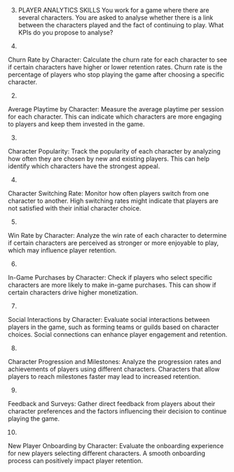 3. PLAYER ANALYTICS SKILLS
You work for a game where there are several characters.
You are asked to analyse whether there is a link between the characters played and the fact of
continuing to play.
What KPIs do you propose to analyse?



1. 
Churn Rate by Character: Calculate the churn rate for each character to see if certain characters have higher or lower retention rates. Churn rate is the percentage of players who stop playing the game after choosing a specific character.

2.
Average Playtime by Character: Measure the average playtime per session for each character. This can indicate which characters are more engaging to players and keep them invested in the game.

3.
Character Popularity: Track the popularity of each character by analyzing how often they are chosen by new and existing players. This can help identify which characters have the strongest appeal.

4.
Character Switching Rate: Monitor how often players switch from one character to another. High switching rates might indicate that players are not satisfied with their initial character choice.

5.
Win Rate by Character: Analyze the win rate of each character to determine if certain characters are perceived as stronger or more enjoyable to play, which may influence player retention.

6.
In-Game Purchases by Character: Check if players who select specific characters are more likely to make in-game purchases. This can show if certain characters drive higher monetization.

7.
Social Interactions by Character: Evaluate social interactions between players in the game, such as forming teams or guilds based on character choices. Social connections can enhance player engagement and retention.

8.
Character Progression and Milestones: Analyze the progression rates and achievements of players using different characters. Characters that allow players to reach milestones faster may lead to increased retention.

9.
Feedback and Surveys: Gather direct feedback from players about their character preferences and the factors influencing their decision to continue playing the game.

10.
New Player Onboarding by Character: Evaluate the onboarding experience for new players selecting different characters. A smooth onboarding process can positively impact player retention.
